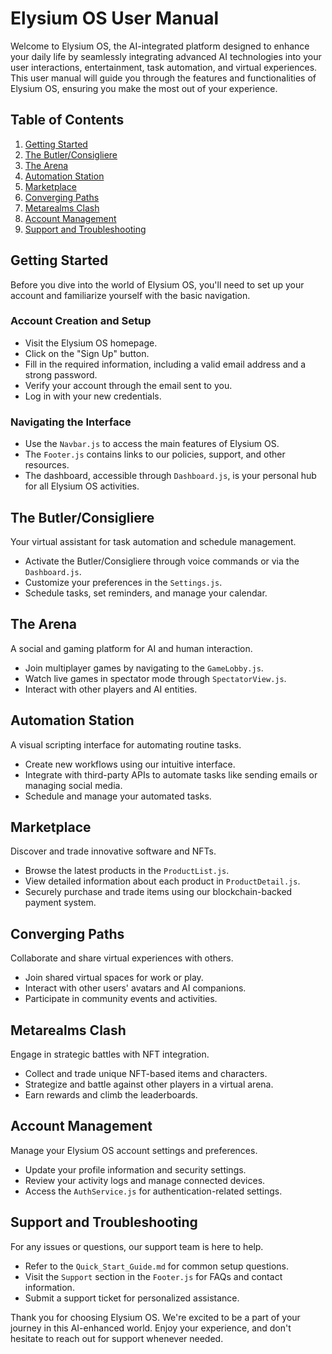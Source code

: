 # Elysium OS User Manual

Welcome to Elysium OS, the AI-integrated platform designed to enhance your daily life by seamlessly integrating advanced AI technologies into your user interactions, entertainment, task automation, and virtual experiences. This user manual will guide you through the features and functionalities of Elysium OS, ensuring you make the most out of your experience.

## Table of Contents

1. [Getting Started](#getting-started)
2. [The Butler/Consigliere](#the-butlerconsigliere)
3. [The Arena](#the-arena)
4. [Automation Station](#automation-station)
5. [Marketplace](#marketplace)
6. [Converging Paths](#converging-paths)
7. [Metarealms Clash](#metarealms-clash)
8. [Account Management](#account-management)
9. [Support and Troubleshooting](#support-and-troubleshooting)

## Getting Started

Before you dive into the world of Elysium OS, you'll need to set up your account and familiarize yourself with the basic navigation.

### Account Creation and Setup

- Visit the Elysium OS homepage.
- Click on the "Sign Up" button.
- Fill in the required information, including a valid email address and a strong password.
- Verify your account through the email sent to you.
- Log in with your new credentials.

### Navigating the Interface

- Use the `Navbar.js` to access the main features of Elysium OS.
- The `Footer.js` contains links to our policies, support, and other resources.
- The dashboard, accessible through `Dashboard.js`, is your personal hub for all Elysium OS activities.

## The Butler/Consigliere

Your virtual assistant for task automation and schedule management.

- Activate the Butler/Consigliere through voice commands or via the `Dashboard.js`.
- Customize your preferences in the `Settings.js`.
- Schedule tasks, set reminders, and manage your calendar.

## The Arena

A social and gaming platform for AI and human interaction.

- Join multiplayer games by navigating to the `GameLobby.js`.
- Watch live games in spectator mode through `SpectatorView.js`.
- Interact with other players and AI entities.

## Automation Station

A visual scripting interface for automating routine tasks.

- Create new workflows using our intuitive interface.
- Integrate with third-party APIs to automate tasks like sending emails or managing social media.
- Schedule and manage your automated tasks.

## Marketplace

Discover and trade innovative software and NFTs.

- Browse the latest products in the `ProductList.js`.
- View detailed information about each product in `ProductDetail.js`.
- Securely purchase and trade items using our blockchain-backed payment system.

## Converging Paths

Collaborate and share virtual experiences with others.

- Join shared virtual spaces for work or play.
- Interact with other users' avatars and AI companions.
- Participate in community events and activities.

## Metarealms Clash

Engage in strategic battles with NFT integration.

- Collect and trade unique NFT-based items and characters.
- Strategize and battle against other players in a virtual arena.
- Earn rewards and climb the leaderboards.

## Account Management

Manage your Elysium OS account settings and preferences.

- Update your profile information and security settings.
- Review your activity logs and manage connected devices.
- Access the `AuthService.js` for authentication-related settings.

## Support and Troubleshooting

For any issues or questions, our support team is here to help.

- Refer to the `Quick_Start_Guide.md` for common setup questions.
- Visit the `Support` section in the `Footer.js` for FAQs and contact information.
- Submit a support ticket for personalized assistance.

Thank you for choosing Elysium OS. We're excited to be a part of your journey in this AI-enhanced world. Enjoy your experience, and don't hesitate to reach out for support whenever needed.